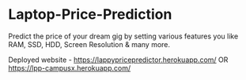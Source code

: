 # Laptop-Price-Prediction
Predict the price of your dream gig by setting various features you like RAM, SSD, HDD, Screen Resolution & many more.

Deployed website - https://lappypricepredictor.herokuapp.com/ OR https://lpp-campusx.herokuapp.com/
